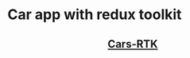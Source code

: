 # Car app with redux toolkit

</div>
<h2 align="center"><a href="https://cars-rtk.netlify.app/">Cars-RTK</a></h2>
</div>
